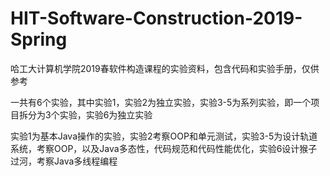 # HIT-Software-Construction-2019-Spring
哈工大计算机学院2019春软件构造课程的实验资料，包含代码和实验手册，仅供参考

一共有6个实验，其中实验1，实验2为独立实验，实验3-5为系列实验，即一个项目拆分为3个实验，实验6为独立实验

实验1为基本Java操作的实验，实验2考察OOP和单元测试，实验3-5为设计轨道系统，考察OOP，以及Java多态性，代码规范和代码性能优化，实验6设计猴子过河，考察Java多线程编程
